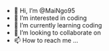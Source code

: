 - 👋 Hi, I’m @MaiNgo95
- 👀 I’m interested in coding
- 🌱 I’m currently learning coding
- 💞️ I’m looking to collaborate on
- 📫 How to reach me ...

<!---
MaiNgo95/MaiNgo95 is a ✨ special ✨ repository because its `README.md` (this file) appears on your GitHub profile.
You can click the Preview link to take a look at your changes.
--->
